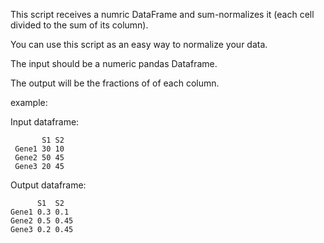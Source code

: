 This script receives a numric DataFrame and sum-normalizes it (each cell divided to the sum of its column).

You can use this script as an easy way to normalize your data.

The input should be a numeric pandas Dataframe.

The output will be the fractions of of each column.

example: 

Input dataframe:
```
       S1 S2
 Gene1 30 10
 Gene2 50 45
 Gene3 20 45
```
Output dataframe:
```
      S1  S2
Gene1 0.3 0.1
Gene2 0.5 0.45
Gene3 0.2 0.45
```

